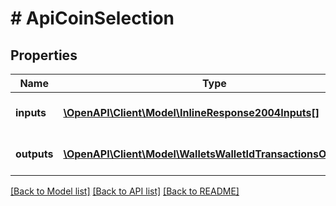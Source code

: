 # # ApiCoinSelection

## Properties

Name | Type | Description | Notes
------------ | ------------- | ------------- | -------------
**inputs** | [**\OpenAPI\Client\Model\InlineResponse2004Inputs[]**](InlineResponse2004Inputs.md) | A list of transaction inputs | 
**outputs** | [**\OpenAPI\Client\Model\WalletsWalletIdTransactionsOutputs[]**](WalletsWalletIdTransactionsOutputs.md) | A list of target outputs | 

[[Back to Model list]](../../README.md#documentation-for-models) [[Back to API list]](../../README.md#documentation-for-api-endpoints) [[Back to README]](../../README.md)


